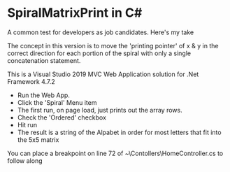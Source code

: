 # SpiralMatrixPrint in C#
A common test for developers as job candidates. Here's my take

The concept in this version is to move the 'printing pointer' of x & y
in the correct direction for each portion of the spiral
with only a single concatenation statement.

This is a Visual Studio 2019 MVC Web Application solution for .Net Framework 4.7.2 

- Run the Web App. 
- Click the 'Spiral' Menu item
- The first run, on page load, just prints out the array rows.
- Check the 'Ordered' checkbox
- Hit run
- The result is a string of the Alpabet in order for most letters that fit into the 5x5 matrix

You can place a breakpoint on line 72 of ~\Contollers\HomeController.cs to follow along
